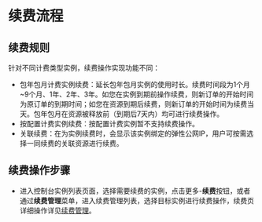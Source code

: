 # 续费流程

## 续费规则
针对不同计费类型实例，续费操作实现功能不同：<br/>

- 包年包月计费实例续费：延长包年包月实例的使用时长。续费时间段为1个月~9个月、1年、2年、3年。如您在实例到期前操作续费，则新订单的开始时间为原订单的到期时间；如您在资源到期后续费，则新订单的开始时间为续费当天。包年包月在资源被释放前（到期后7天内）均可进行续费操作。
- 按配置计费实例续费：按配置计费实例暂不支持续费操作。
- 关联续费：在为实例续费时，会显示该实例绑定的弹性公网IP，用户可按需选择一同续费的关联资源进行续费。

## 续费操作步骤
- 进入控制台实例列表页面，选择需要续费的实例，点击更多-**续费**按钮，或者通过**续费管理**菜单，进入续费管理列表，选择目标实例进行续费操作，续费页详细操作详见[续费管理](https://docs.jdcloud.com/cn/online-buying/renew-management)。



